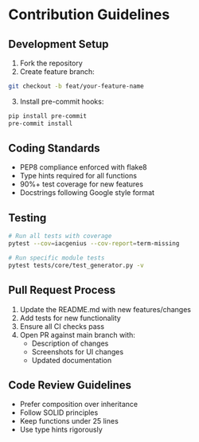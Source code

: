 # Contribution Guidelines

## Development Setup

1. Fork the repository
2. Create feature branch:

```bash
git checkout -b feat/your-feature-name
```

3. Install pre-commit hooks:

```bash
pip install pre-commit
pre-commit install
```

## Coding Standards

- PEP8 compliance enforced with flake8
- Type hints required for all functions
- 90%+ test coverage for new features
- Docstrings following Google style format

## Testing

```bash
# Run all tests with coverage
pytest --cov=iacgenius --cov-report=term-missing

# Run specific module tests
pytest tests/core/test_generator.py -v
```

## Pull Request Process

1. Update the README.md with new features/changes
2. Add tests for new functionality
3. Ensure all CI checks pass
4. Open PR against main branch with:
   - Description of changes
   - Screenshots for UI changes
   - Updated documentation

## Code Review Guidelines

- Prefer composition over inheritance
- Follow SOLID principles
- Keep functions under 25 lines
- Use type hints rigorously

